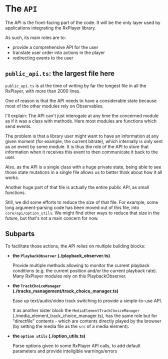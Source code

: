 # The `API` ####################################################################

The API is the front-facing part of the code.
It will be the only layer used by applications integrating the RxPlayer library.

As such, its main roles are to:
  - provide a comprehensive API for the user
  - translate user order into actions in the player
  - redirecting events to the user



## `public_api.ts`: the largest file here ######################################

`public_api.ts` is at the time of writing by far the longest file in all the
RxPlayer, with more than 2000 lines.

One of reason is that the API needs to have a considerable state because most of
the other modules rely on Observables.

I'll explain:
The API can't just interogate at any time the concerned module as if it was a
class with methods. Here most modules are functions which send events.

The problem is that a library user might want to have an information at any
given moment (for example, the current bitrate), which internally is only
sent as an event by some module.
It is thus the role of the API to store that information when it receives
this event to then communicate it back to the user.

 Also, as the API is a single class with a huge private state, being able
 to see those state mutations in a single file allows us to better think about
 how it all works.

 Another huge part of that file is actually the entire public API, as small
 functions.

 Still, we did some efforts to reduce the size of that file. For example, some
 long argument-parsing code has been moved out of this file, into
 `core/api/option_utils`. We might find other ways to reduce that size in the
 future, but that's not a main concern for now.



## Subparts ####################################################################

To facilitate those actions, the API relies on multiple building blocks:

  - __the `PlaybackObserver` (./playback_observer.ts)__

    Provide multiple methods allowing to monitor the current playback conditions
    (e.g. the current position and/or the current playback rate).
    Many RxPlayer modules rely on this PlaybackObserver.


  - __the `TrackChoiceManager` (./tracks_management/track_choice_manager.ts)__

    Ease up text/audio/video track switching to provide a simple-to-use API.

    It as another sister block the `MediaElementTrackChoiceManager`
    (./media_element_track_choice_manager.ts), has the same role but for
    "directfile" contents - which are contents directly played by the browser
    (by setting the media file as the `src` of a media element).


  - __the `option utils` (./option_utils.ts)__

    Parse options given to some RxPlayer API calls, to add default parameters
    and provide inteligible warnings/errors
